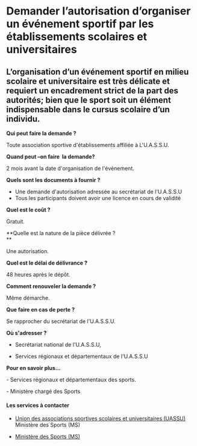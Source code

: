 # Demander l’autorisation d’organiser un événement sportif par les établissements scolaires et universitaires

L’organisation d’un événement sportif en milieu scolaire et universitaire est très délicate et requiert un encadrement strict de la part des autorités; bien que le sport soit un élément indispensable dans le cursus scolaire d’un individu.
----------------------------------------------------------------------------------------------------------------------------------------------------------------------------------------------------------------------------------------------

**Qui peut faire la demande ?**

Toute association sportive d'établissements affiliée à L'U.A.S.S.U.

**Quand peut –on faire  la demande?**

2 mois avant la date d'organisation de l'événement.

**Quels sont les documents à fournir ?**

*   Une demande d'autorisation adressée au secrétariat de l'U.A.S.S.U
*   Tous les participants doivent avoir une licence en cours de validité  
    

**Quel est le coût ?**

  

Gratuit.

**Quelle est la nature de la pièce délivrée ?  
**

  

Une autorisation.

**Quel est le délai de délivrance ?**

48 heures après le dépôt.

**Comment renouveler la demande ?**

Même démarche.

**Que faire en cas de perte ?**

Se rapprocher du secrétariat de l'U.A.S.S.U.

**Où s'adresser ?**

*   Secrétariat national de l'U.A.S.S.U,

*   Services régionaux et départementaux de l'U.A.S.S.U

**Pour en savoir plus...**

\- Services régionaux et départementaux des sports.

\- Ministère chargé des Sports

#### Les services à contacter

*   [Union des associations sportives scolaires et universitaires (UASSU)](../../../services/union-des-associations-sportives-scolaires-et-universitaires-uassu.md) Ministère des Sports (MS)  
    
*   [Ministère des Sports (MS)](../../../services/ministere-des-sports-ms.md)